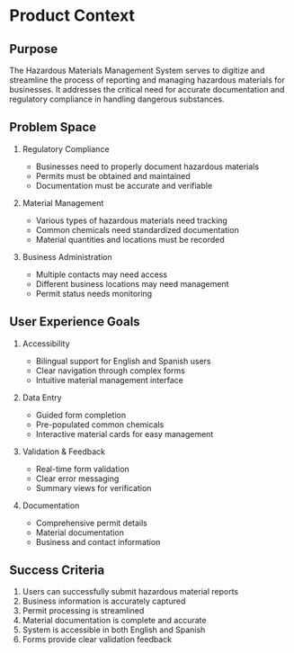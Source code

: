 # Product Context

## Purpose
The Hazardous Materials Management System serves to digitize and streamline the process of reporting and managing hazardous materials for businesses. It addresses the critical need for accurate documentation and regulatory compliance in handling dangerous substances.

## Problem Space
1. Regulatory Compliance
   - Businesses need to properly document hazardous materials
   - Permits must be obtained and maintained
   - Documentation must be accurate and verifiable

2. Material Management
   - Various types of hazardous materials need tracking
   - Common chemicals need standardized documentation
   - Material quantities and locations must be recorded

3. Business Administration
   - Multiple contacts may need access
   - Different business locations may need management
   - Permit status needs monitoring

## User Experience Goals
1. Accessibility
   - Bilingual support for English and Spanish users
   - Clear navigation through complex forms
   - Intuitive material management interface

2. Data Entry
   - Guided form completion
   - Pre-populated common chemicals
   - Interactive material cards for easy management

3. Validation & Feedback
   - Real-time form validation
   - Clear error messaging
   - Summary views for verification

4. Documentation
   - Comprehensive permit details
   - Material documentation
   - Business and contact information

## Success Criteria
1. Users can successfully submit hazardous material reports
2. Business information is accurately captured
3. Permit processing is streamlined
4. Material documentation is complete and accurate
5. System is accessible in both English and Spanish
6. Forms provide clear validation feedback
